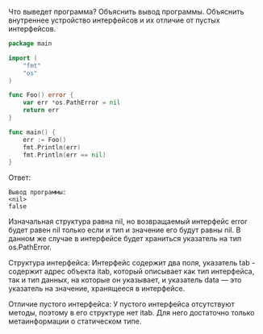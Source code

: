 Что выведет программа? Объяснить вывод программы. Объяснить внутреннее устройство интерфейсов и их отличие от пустых интерфейсов.

```go
package main

import (
	"fmt"
	"os"
)

func Foo() error {
	var err *os.PathError = nil
	return err
}

func main() {
	err := Foo()
	fmt.Println(err)
	fmt.Println(err == nil)
}
```

Ответ:
```
Вывод программы:
<nil>
false
```
Изначальная структура равна nil, но возвращаемый интерфейс error будет равен nil только если и тип и значение его будут равны nil.
В данном же случае в интерфейсе будет храниться указатель на тип os.PathError.

Структура интерфейса:
Интерфейс содержит два поля, указатель tab - содержит адрес объекта itab, который описывает как тип интерфейса, так и тип данных, на которые он указывает,
и указатель data — это указатель на значение, хранящееся в интерфейсе.

Отличие пустого интерфейса:
У пустого интерфейса отсутствуют методы, поэтому в его структуре нет itab. Для него достаточно только метаинформации о статическом типе.
